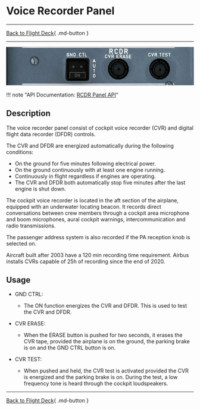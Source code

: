 # Voice Recorder Panel

---

[Back to Flight Deck](../index.md){ .md-button }

---

![Voice Recorder Panel](../../../assets/a32nx-briefing/overhead-panel/Recorder.jpg "Voice Recorder Panel")

!!! note "API Documentation: [RCDR Panel API](../../../../fbw-a32nx/a32nx-api/a32nx-flightdeck-api.md#rcdr-panel)"

## Description

The voice recorder panel consist of cockpit voice recorder (CVR) and digital flight data recorder (DFDR) controls.

The CVR and DFDR are energized automatically during the following conditions:

- On the ground for five minutes following electrical power.
- On the ground continuously with at least one engine running.
- Continuously in flight regardless if engines are operating.
- The CVR and DFDR both automatically stop five minutes after the last engine is shut down.

The cockpit voice recorder is located in the aft section of the airplane, equipped with an underwater locating beacon. It records direct conversations between crew members through a cockpit area microphone and boom microphones, aural cockpit warnings, intercommunication and radio transmissions.

The passenger address system is also recorded if the PA reception knob is selected on.

Aircraft built after 2003 have a 120 min recording time requirement. Airbus installs CVRs capable of 25h of recording since the end of 2020.

## Usage

- GND CTRL:
    - The ON function energizes the CVR and DFDR. This is used to test the CVR and DFDR.

- CVR ERASE:
    - When the ERASE button is pushed for two seconds, it erases the CVR tape, provided the airplane is on the ground, the parking brake is on and the GND CTRL button is on.

- CVR TEST:
    - When pushed and held, the CVR test is activated provided the CVR is energized and the parking brake is on. During the test, a low frequency tone is heard through the cockpit loudspeakers.

---

[Back to Flight Deck](../index.md){ .md-button }
